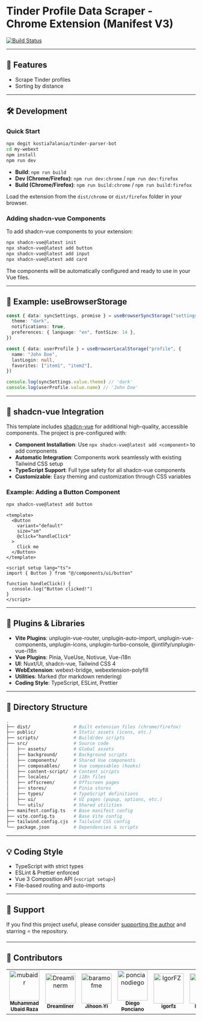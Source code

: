 # Tinder Profile Data Scraper - Chrome Extension (Manifest V3)

[![Build Status](https://github.com/kostia7alania/tinder-parser-bot/actions/workflows/build.yml/badge.svg)](https://github.com/mubaidr/vite-vue3-browser-extension-v3/actions/workflows/build.yml)

---

## 🚀 Features

- Scrape Tinder profiles
- Sorting by distance

---

## 🛠️ Development

### Quick Start

```bash
npx degit kostia7alania/tinder-parser-bot
cd my-webext
npm install
npm run dev
```

- **Build**: `npm run build`
- **Dev (Chrome/Firefox)**: `npm run dev:chrome` / `npm run dev:firefox`
- **Build (Chrome/Firefox)**: `npm run build:chrome` / `npm run build:firefox`

Load the extension from the `dist/chrome` or `dist/firefox` folder in your browser.

### Adding shadcn-vue Components

To add shadcn-vue components to your extension:

```bash
npx shadcn-vue@latest init
npx shadcn-vue@latest add button
npx shadcn-vue@latest add input
npx shadcn-vue@latest add card
```

The components will be automatically configured and ready to use in your Vue files.

---

## 🧩 Example: useBrowserStorage

```ts
const { data: syncSettings, promise } = useBrowserSyncStorage("settings", {
  theme: "dark",
  notifications: true,
  preferences: { language: "en", fontSize: 14 },
})

const { data: userProfile } = useBrowserLocalStorage("profile", {
  name: "John Doe",
  lastLogin: null,
  favorites: ["item1", "item2"],
})

console.log(syncSettings.value.theme) // 'dark'
console.log(userProfile.value.name) // 'John Doe'
```

---

## 🎨 shadcn-vue Integration

This template includes [shadcn-vue](https://www.shadcn-vue.com/) for additional high-quality, accessible components. The project is pre-configured with:

- **Component Installation**: Use `npx shadcn-vue@latest add <component>` to add components
- **Automatic Integration**: Components work seamlessly with existing Tailwind CSS setup
- **TypeScript Support**: Full type safety for all shadcn-vue components
- **Customizable**: Easy theming and customization through CSS variables

### Example: Adding a Button Component

```bash
npx shadcn-vue@latest add button
```

```vue
<template>
  <Button
    variant="default"
    size="sm"
    @click="handleClick"
  >
    Click me
  </Button>
</template>

<script setup lang="ts">
import { Button } from "@/components/ui/button"

function handleClick() {
  console.log("Button clicked!")
}
</script>
```

---

## 🔌 Plugins & Libraries

- **Vite Plugins**: unplugin-vue-router, unplugin-auto-import, unplugin-vue-components, unplugin-icons, unplugin-turbo-console, @intlify/unplugin-vue-i18n
- **Vue Plugins**: Pinia, VueUse, Notivue, Vue-i18n
- **UI**: Nuxt/UI, shadcn-vue, Tailwind CSS 4
- **WebExtension**: webext-bridge, webextension-polyfill
- **Utilities**: Marked (for markdown rendering)
- **Coding Style**: TypeScript, ESLint, Prettier

---

## 📁 Directory Structure

```bash
.
├── dist/                # Built extension files (chrome/firefox)
├── public/              # Static assets (icons, etc.)
├── scripts/             # Build/dev scripts
├── src/                 # Source code
│   ├── assets/          # Global assets
│   ├── background/      # Background scripts
│   ├── components/      # Shared Vue components
│   ├── composables/     # Vue composables (hooks)
│   ├── content-script/  # Content scripts
│   ├── locales/         # i18n files
│   ├── offscreen/       # Offscreen pages
│   ├── stores/          # Pinia stores
│   ├── types/           # TypeScript definitions
│   ├── ui/              # UI pages (popup, options, etc.)
│   └── utils/           # Shared utilities
├── manifest.config.ts   # Base manifest config
├── vite.config.ts       # Base Vite config
├── tailwind.config.cjs  # Tailwind CSS config
└── package.json         # Dependencies & scripts
```

---

## 💡 Coding Style

- TypeScript with strict types
- ESLint & Prettier enforced
- Vue 3 Composition API (`<script setup>`)
- File-based routing and auto-imports

---

## 🙏 Support

If you find this project useful, please consider [supporting the author](https://www.patreon.com/c/kostia7alania) and starring ⭐ the repository.

---

## 👥 Contributors

<table>
<tbody>
<tr>
<td align="center">
<a href="https://github.com/mubaidr">
<img src="https://avatars.githubusercontent.com/u/2222702?v=4" width="80" alt="mubaidr"/>
<br /><sub><b>Muhammad Ubaid Raza</b></sub>
</a>
</td>
<td align="center">
<a href="https://github.com/Dreamlinerm">
<img src="https://avatars.githubusercontent.com/u/90410608?v=4" width="80" alt="Dreamlinerm"/>
<br /><sub><b>Dreamliner</b></sub>
</a>
</td>
<td align="center">
<a href="https://github.com/baramofme">
<img src="https://avatars.githubusercontent.com/u/44565599?v=4" width="80" alt="baramofme"/>
<br /><sub><b>Jihoon Yi</b></sub>
</a>
</td>
<td align="center">
<a href="https://github.com/poncianodiego">
<img src="https://avatars.githubusercontent.com/u/20716004?v=4" width="80" alt="poncianodiego"/>
<br /><sub><b>Diego Ponciano</b></sub>
</a>
</td>
<td align="center">
<a href="https://github.com/IgorFZ">
<img src="https://avatars.githubusercontent.com/u/85708187?v=4" width="80" alt="IgorFZ"/>
<br /><sub><b>igorfz</b></sub>
</a>
</td>
<td align="center">
<a href="https://github.com/hi2code">
<img src="https://avatars.githubusercontent.com/u/51270649?v=4" width="80" alt="hi2code"/>
<br /><sub><b>hi2code</b></sub>
</a>
</td>
<td align="center">
<a href="https://github.com/justorez">
<img src="https://avatars.githubusercontent.com/u/17308328?v=4" width="80" alt="justorez"/>
<br /><sub><b>Null</b></sub>
</a>
</td>
</tr>
</tbody>
</table>
